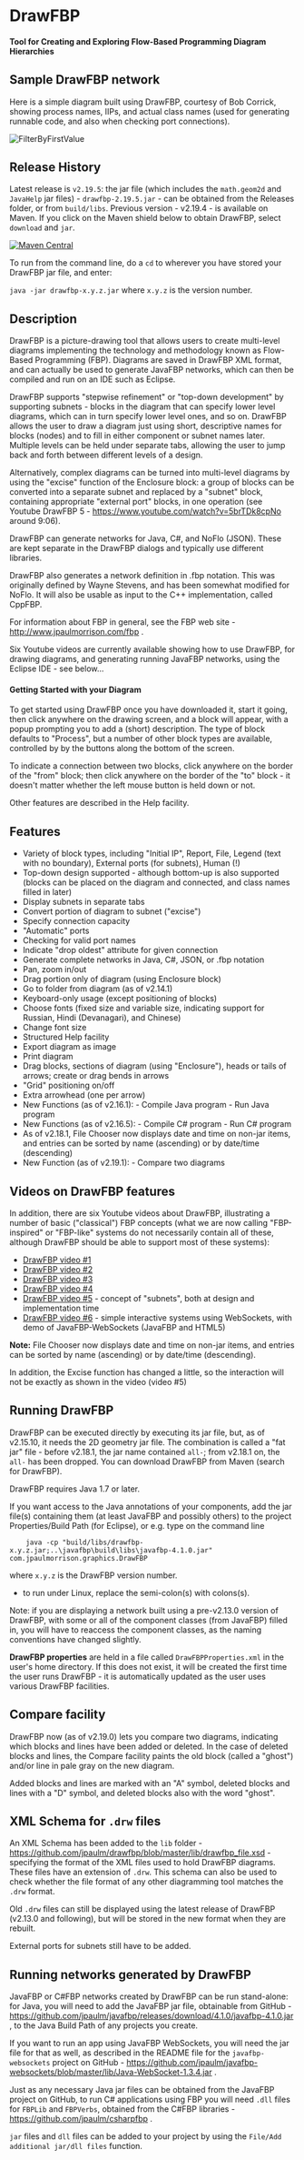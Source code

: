 DrawFBP
=======

#### Tool for Creating and Exploring Flow-Based Programming Diagram Hierarchies


Sample DrawFBP network
---

Here is a simple diagram built using DrawFBP, courtesy of Bob Corrick, showing process names, IIPs, and actual class names (used for generating runnable code, and also when checking port connections).

![FilterByFirstValue](https://github.com/jpaulm/drawfbp/blob/master/docs/FilterByFirstValue.png "Simple Network Diagram")

Release History
---

Latest release is `v2.19.5`: the jar file (which includes the `math.geom2d` and `JavaHelp` jar files) - `drawfbp-2.19.5.jar` - can be obtained from the Releases folder, or from `build/libs`.  Previous version - v2.19.4 - is available on Maven.  If you click on the Maven shield below to obtain DrawFBP, select `download` and `jar`. 

[![Maven Central](https://img.shields.io/maven-central/v/com.jpaulmorrison/drawfbp.svg?label=DrawFBP)](https://search.maven.org/search?q=g:%22com.jpaulmorrison%22%20AND%20a:%22drawfbp%22)

To run from the command line, do a `cd` to wherever you have stored your DrawFBP jar file, and enter:

<code>java -jar drawfbp-x.y.z.jar</code>   where `x.y.z` is the version number. 


Description
-----------

DrawFBP is a picture-drawing tool that allows users to create multi-level diagrams implementing the technology and methodology known as Flow-Based Programming (FBP).  Diagrams are saved in DrawFBP XML format, and can actually be used to generate JavaFBP networks, which can then be compiled and run on an IDE such as Eclipse.

DrawFBP supports "stepwise refinement" or "top-down development" by supporting subnets - blocks in the diagram that can specify lower level diagrams, which can in turn specify lower level ones, and so on.  DrawFBP allows the user to draw a diagram just using short, descriptive names for blocks (nodes) and to fill in either component or subnet names later.  Multiple levels can be held under separate tabs, allowing the user to jump back and forth between different levels of a design.

Alternatively, complex diagrams can be turned into multi-level diagrams by using the "excise" function of the Enclosure block: a group of blocks can be converted into a separate subnet and replaced by a "subnet" block, containing appropriate "external port" blocks, in one operation (see Youtube DrawFBP 5 - https://www.youtube.com/watch?v=5brTDk8cpNo around 9:06).  

DrawFBP can generate networks for Java, C#, and NoFlo (JSON).  These are kept separate in the DrawFBP dialogs and typically use different libraries.

DrawFBP also generates a network definition in .fbp notation.  This was originally defined by Wayne Stevens, and has been somewhat modified for NoFlo.  It will also be usable as input to the C++ implementation, called CppFBP. 

For information about FBP in general, see the FBP web site - http://www.jpaulmorrison.com/fbp . 

Six Youtube videos are currently available showing how to use DrawFBP, for drawing diagrams, and generating running JavaFBP networks, using the Eclipse IDE - see below...


#### Getting Started with your Diagram

To get started using DrawFBP once you have downloaded it, start it going, then click anywhere on the drawing screen, and a block will appear, with a popup prompting you to add a (short) description.  The type of block defaults to "Process", but a number of other block types are available, controlled by by the buttons along the bottom of the screen.

To indicate a connection between two blocks, click anywhere on the border of the "from" block; then click anywhere on the border of the "to" block - it doesn't matter whether the left mouse button is held down or not. 

Other features are described in the Help facility.


Features
----

- Variety of block types, including "Initial IP", Report, File, Legend (text with no boundary), External ports (for subnets), Human (!)
- Top-down design supported - although bottom-up is also supported (blocks can be placed on the diagram and connected, and class names filled in later)
- Display subnets in separate tabs
- Convert portion of diagram to subnet ("excise")
- Specify connection capacity
- "Automatic" ports
- Checking for valid port names
- Indicate "drop oldest" attribute for given connection
- Generate complete networks in Java, C#, JSON, or .fbp notation
- Pan, zoom in/out
- Drag portion only of diagram (using Enclosure block)
- Go to folder from diagram (as of v2.14.1)
- Keyboard-only usage (except positioning of blocks)
- Choose fonts (fixed size and variable size, indicating support for Russian, Hindi (Devanagari), and Chinese)
- Change font size 
- Structured Help facility
- Export diagram as image
- Print diagram
- Drag blocks, sections of diagram (using "Enclosure"), heads or tails of arrows; create or drag bends in arrows
- "Grid" positioning on/off
- Extra arrowhead (one per arrow)
- New Functions (as of v2.16.1): 
        - Compile Java program
        - Run Java program
- New Functions (as of v2.16.5):
        - Compile C# program
        - Run C# program
- As of v2.18.1, File Chooser now displays date and time on non-jar items, and entries can be sorted by name (ascending) or by date/time (descending)      
- New Function (as of v2.19.1):
        - Compare two diagrams


Videos on DrawFBP features
----

In addition, there are six Youtube videos about DrawFBP, illustrating a number of basic ("classical") FBP concepts (what we are now calling "FBP-inspired" or "FBP-like" systems do not necessarily contain all of these, although DrawFBP should be able to support most of these systems):
- [DrawFBP video #1](https://www.youtube.com/watch?v=OrKenPOV4Js)
- [DrawFBP video #2](https://www.youtube.com/watch?v=9NXYNxDjFWY)
- [DrawFBP video #3](https://www.youtube.com/watch?v=-AmzfhV2hIU)
- [DrawFBP video #4](https://www.youtube.com/watch?v=F0lKQpIjfVE)
- [DrawFBP video #5](https://www.youtube.com/watch?v=5brTDk8cpNo) - concept of "subnets", both at design and implementation time
- [DrawFBP video #6](https://youtu.be/IvTAexROKSA) - simple interactive systems using WebSockets, with demo of JavaFBP-WebSockets (JavaFBP and HTML5)

**Note:** File Chooser now displays date and time on non-jar items, and entries can be sorted by name (ascending) or by date/time (descending).

In addition, the Excise function has changed a little, so the interaction will not be exactly as shown in the video (video #5)
              
Running DrawFBP
----
DrawFBP can be executed directly by executing its jar file, but, as of v2.15.10, it needs the 2D geometry jar file.  The combination is called a "fat jar" file - before v2.18.1, the jar name contained `all-`; from v2.18.1 on, the `all-` has been dropped.  You can download DrawFBP from Maven (search for DrawFBP).  

DrawFBP requires Java 1.7 or later.

If you want access to the Java annotations of your components, add the jar file(s) containing them (at least JavaFBP and possibly others) to the project Properties/Build Path (for Eclipse), or e.g. type on the command line  

        java -cp "build/libs/drawfbp-x.y.z.jar;..\javafbp\build\libs\javafbp-4.1.0.jar" com.jpaulmorrison.graphics.DrawFBP
        
where `x.y.z` is the DrawFBP version number.

- to run under Linux, replace the semi-colon(s) with colons(s).   
    
Note: if you are displaying a network built using a pre-v2.13.0 version of DrawFBP, with some or all of the component classes (from JavaFBP) filled in, you will have to reaccess the component classes, as the naming conventions have changed slightly.

**DrawFBP properties** are held in a file called <code>DrawFBPProperties.xml</code> in the user's home directory.  If this does not exist, it will be created the first time the user runs DrawFBP - it is automatically updated as the user uses various DrawFBP facilities.

Compare facility
---

DrawFBP now (as of v2.19.0) lets you compare two diagrams, indicating which blocks and lines have been added or deleted.  In the case of deleted blocks and lines, the Compare facility paints the old block (called a "ghost") and/or line in pale gray on the new diagram.   

Added blocks and lines are marked with an "A" symbol, deleted blocks and lines with a "D" symbol, and deleted blocks also with the word "ghost".

XML Schema for `.drw` files
---

An XML Schema has been added to the `lib` folder - https://github.com/jpaulm/drawfbp/blob/master/lib/drawfbp_file.xsd - specifying the format of the XML files used to hold DrawFBP diagrams. These files have an extension of `.drw`.  This schema can also be used to check whether the file format of any other diagramming tool matches the `.drw` format.

Old `.drw` files can still be displayed using the latest release of DrawFBP (v2.13.0 and following), but will be stored in the new format when they are rebuilt.

External ports for subnets still have to be added.

Running networks generated by DrawFBP
---

JavaFBP or C#FBP networks created by DrawFBP can be run stand-alone: for Java, you will need to add the JavaFBP jar file, obtainable from GitHub -  https://github.com/jpaulm/javafbp/releases/download/4.1.0/javafbp-4.1.0.jar , to the Java Build Path of any projects you create. 

If you want to run an app using JavaFBP WebSockets, you will need the jar file for that as well, as described in the README file for the `javafbp-websockets` project on GitHub - https://github.com/jpaulm/javafbp-websockets/blob/master/lib/Java-WebSocket-1.3.4.jar .

Just as any necessary Java jar files can be obtained from the JavaFBP project on GitHub, to run C# applications using FBP you will need `.dll` files for `FBPLib` and `FBPVerbs`, obtained from the C#FBP libraries - https://github.com/jpaulm/csharpfbp .

`jar` files and `dll` files can be added to your project by using the `File/Add additional jar/dll files` function.  

